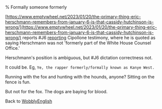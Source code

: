 % Formally someone formerly

[https://www.emptywheel.net/2023/01/20/the-primary-thing-eric-herschmann-remembers-from-january-6-is-that-cassidy-hutchinson-is-wrong/](https://www.emptywheel.net/2023/01/20/the-primary-thing-eric-herschmann-remembers-from-january-6-is-that-cassidy-hutchinson-is-wrong/)
reports #J6 
[reporting](https://www.documentcloud.org/documents/23556902-220708_pasquale-anthony-cipollone#document/p233/a2190238)
Cipollone testimony, where he is quoted as saying Herschmann was not 'formerly part of the White House Counsel Office.'

Herschmann's position is ambiguous, but #J6 dictation correctness not.

It could be. Eg, `Ye, the rapper formerly/formally known as Kanye West.`

Running with the fox and hunting with the hounds, anyone? Sitting on the fence is fun.

But not for the fox. The dogs are baying for blood.

Back to [WobblyEnglish](WobblyEnglish.html)
